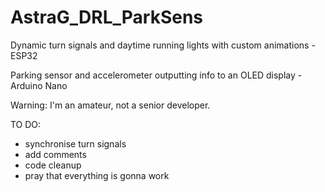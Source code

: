 # AstraG_DRL_ParkSens
Dynamic turn signals and daytime running lights with custom animations - ESP32

Parking sensor and accelerometer outputting info to an OLED display - Arduino Nano

Warning: I'm an amateur, not a senior developer.

TO DO:
- synchronise turn signals
- add comments
- code cleanup
- pray that everything is gonna work
